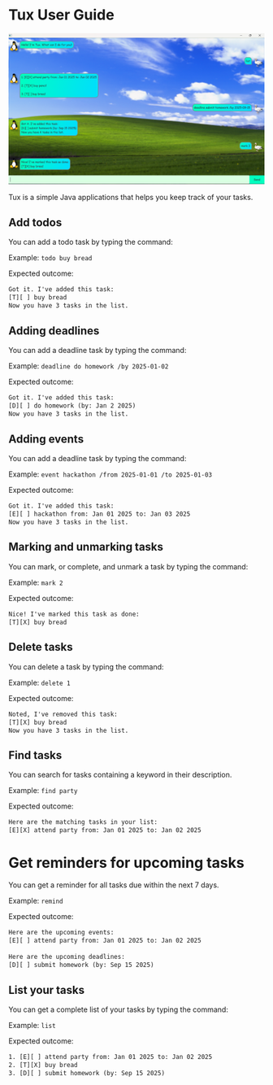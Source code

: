 # Tux User Guide


![Screenshot of Tux](\docs\assets\images\screenshot.png)

Tux is a simple Java applications that helps you keep track of your tasks.

## Add todos

You can add a todo task by typing the command:

Example: `todo buy bread`

Expected outcome:

```
Got it. I've added this task:
[T][ ] buy bread
Now you have 3 tasks in the list.
```


## Adding deadlines

You can add a deadline task by typing the command:

Example: `deadline do homework /by 2025-01-02`

Expected outcome:

```
Got it. I've added this task:
[D][ ] do homework (by: Jan 2 2025)
Now you have 3 tasks in the list.
```


## Adding events

You can add a deadline task by typing the command:

Example: `event hackathon /from 2025-01-01 /to 2025-01-03`

Expected outcome:

```
Got it. I've added this task:
[E][ ] hackathon from: Jan 01 2025 to: Jan 03 2025
Now you have 3 tasks in the list.
```

## Marking and unmarking tasks

You can mark, or complete, and unmark a task by typing the command:

Example: `mark 2`

Expected outcome:

```
Nice! I've marked this task as done:
[T][X] buy bread
```

## Delete tasks

You can delete a task by typing the command:

Example: `delete 1`


Expected outcome:
```
Noted, I've removed this task:
[T][X] buy bread
Now you have 3 tasks in the list.
```

## Find tasks

You can search for tasks containing a keyword in their description.

Example: `find party`

Expected outcome:
```
Here are the matching tasks in your list:
[E][X] attend party from: Jan 01 2025 to: Jan 02 2025
```

# Get reminders for upcoming tasks

You can get a reminder for all tasks due within the next 7 days.

Example: `remind`

Expected outcome:
```
Here are the upcoming events:
[E][ ] attend party from: Jan 01 2025 to: Jan 02 2025

Here are the upcoming deadlines:
[D][ ] submit homework (by: Sep 15 2025)

```

## List your tasks

You can get a complete list of your tasks by typing the command:

Example: `list`

Expected outcome:
```
1. [E][ ] attend party from: Jan 01 2025 to: Jan 02 2025
2. [T][X] buy bread
3. [D][ ] submit homework (by: Sep 15 2025)
```
